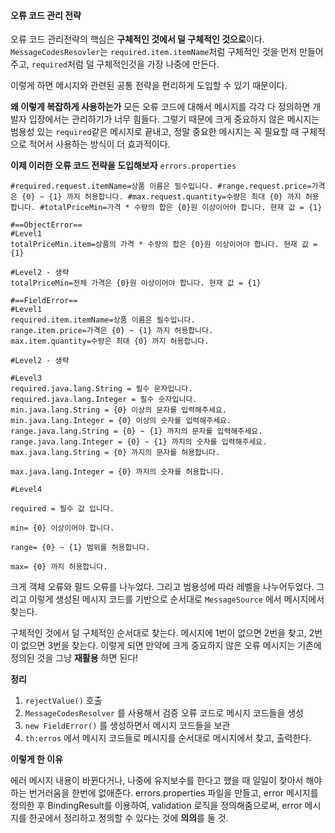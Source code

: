 #### 오류 코드 관리 전략

오류 코드 관리전략의 핵심은 **구체적인 것에서 덜 구체적인 것으로**이다.
`MessageCodesResovler`는 `required.item.itemName`처럼 구체적인 것을 먼저 만들어주고, `required`처럼 덜 구체적인것을 가장 나중에 만든다.

이렇게 하면 메시지와 관련된 공통 전략을 편리하게 도입할 수 있기 때문이다.

**왜 이렇게 복잡하게 사용하는가**
모든 오류 코드에 대해서 메시지를 각각 다 정의하면 개발자 입장에서는 관리하기가 너무 힘들다. 그렇기 때문에 크게 중요하지 않은 메시지는 범용성 있는 `required`같은 메시지로 끝내고, 정말 중요한 메시지는 꼭 필요할 때 구체적으로 적어서 사용하는 방식이 더 효과적이다.


**이제 이러한 오류 코드 전략을 도입해보자**
`errors.properties`
```properties
#required.request.itemName=상품 이름은 필수입니다. #range.request.price=가격은 {0} ~ {1} 까지 허용합니다. #max.request.quantity=수량은 최대 {0} 까지 허용합니다. #totalPriceMin=가격 * 수량의 합은 {0}원 이상이어야 합니다. 현재 값 = {1}

#==ObjectError==  
#Level1  
totalPriceMin.item=상품의 가격 * 수량의 합은 {0}원 이상이어야 합니다. 현재 값 = {1}

#Level2 - 생략  
totalPriceMin=전체 가격은 {0}원 이상이어야 합니다. 현재 값 = {1}

#==FieldError==  
#Level1  
required.item.itemName=상품 이름은 필수입니다.
range.item.price=가격은 {0} ~ {1} 까지 허용합니다.
max.item.quantity=수량은 최대 {0} 까지 허용합니다.

#Level2 - 생략

#Level3  
required.java.lang.String = 필수 문자입니다. 
required.java.lang.Integer = 필수 숫자입니다. 
min.java.lang.String = {0} 이상의 문자를 입력해주세요. 
min.java.lang.Integer = {0} 이상의 숫자를 입력해주세요.
range.java.lang.String = {0} ~ {1} 까지의 문자를 입력해주세요. 
range.java.lang.Integer = {0} ~ {1} 까지의 숫자를 입력해주세요. 
max.java.lang.String = {0} 까지의 문자를 허용합니다.

max.java.lang.Integer = {0} 까지의 숫자를 허용합니다.

#Level4

required = 필수 값 입니다.

min= {0} 이상이어야 합니다.

range= {0} ~ {1} 범위를 허용합니다.

max= {0} 까지 허용합니다.
```

크게 객체 오류와 필드 오류를 나누었다. 그리고 범용성에 따라 레벨을 나누어두었다.
그리고 이렇게 생성된 메시지 코드를 기반으로 순서대로 `MessageSource` 에서 메시지에서 찾는다.

구체적인 것에서 덜 구체적인 순서대로 찾는다. 메시지에 1번이 없으면 2번을 찾고, 2번이 없으면 3번을 찾는다. 이렇게 되면 만약에 크게 중요하지 않은 오류 메시지는 기존에 정의된 것을 그냥 **재활용** 하면 된다!

**정리**
1. `rejectValue()` 호출
2. `MessageCodesResolver` 를 사용해서 검증 오류 코드로 메시지 코드들을 생성
3. `new FieldError()` 를 생성하면서 메시지 코드들을 보관
4. `th:erros` 에서 메시지 코드들로 메시지를 순서대로 메시지에서 찾고, 출력한다.

 

**이렇게 한 이유**

   에러 메시지 내용이 바뀐다거나, 나중에 유지보수를 한다고 했을 때 일일이 찾아서 해야하는 번거러움을 한번에 없애준다. errors.properties 파일을 만들고, error 메시지를 정의한 후 BindingResult를 이용하여, validation 로직을 정의해줌으로써, error 메시지를 한곳에서 정리하고 정의할 수 있다는 것에 **의의**를 둘 것.
